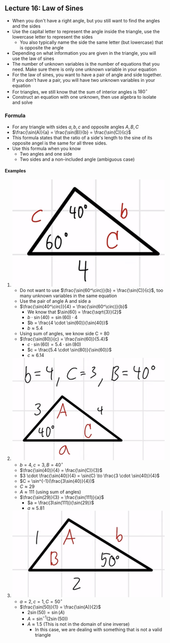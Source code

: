 ## Lecture 16: Law of Sines
- When you don't have a right angle, but you still want to find the angles and the sides
- Use the capital letter to represent the angle inside the triangle, use the lowercase letter to represent the sides
  - You also typically name the side the same letter (but lowercase) that is opposite the angle
- Depending on what information you are given in the triangle, you will use the law of sines
- The number of unknown variables is the number of equations that you need. Make sure there is only one unknown variable in your equation
- For the law of sines, you want to have a pair of angle and side together. If you don't have a pair, you will have two unknown variables in your equation
- For triangles, we still know that the sum of interior angles is $180^\circ$
- Construct an equation with one unknown, then use algebra to isolate and solve
### Formula
- For any triangle with sides $a, b, c$ and opposite angles $A, B, C$
- $\frac{\sin(A)}{a} = \frac{\sin(B)}{b} = \frac{\sin(C)}{c}$
- This formula states that the ratio of a side's length to the sine of its opposite angel is the same for all three sides.
- Use this formula when you know
  - Two angles and one side
  - Two sides and a non-included angle (ambiguous case)
#### Examples
1. ![Example 16.1](../examples/example-16.1.png)
   - Do not want to use $\frac{\sin(60^\circ)}{b} = \frac{\sin(C)}{c}$, too many unknown variables in the same equation
   - Use the pair of angle A and side a
   - $\frac{\sin(40^\circ)}{4} = \frac{\sin(60^\circ)}{b}$
     - We know that $\sin(60) = \frac{\sqrt{3}}{2}$
     - $b \cdot \sin(40) = \sin(60) \cdot 4$
     - $b = \frac{4 \cdot \sin(60)}{\sin(40)}$
     - $b \approx 5.4$
   - Using sum of angles, we know side C = 80
   - $\frac{\sin(80)}{c} = \frac{\sin(60)}{5.4}$
     - $c \cdot \sin(60) = 5.4 \cdot \sin(80)$
     - $c = \frac{5.4 \cdot \sin(80)}{\sin(60)}$
     - $c \approx 6.14$
2. ![Example 16.2](../examples/example-16.2.png)
   - $b = 4, c = 3, B = 40^\circ$
   - $\frac{\sin(40)}{4} = \frac{\sin(C)}{3}$
   - $3 \cdot \frac{\sin(40)}{4} = \sin(C) \to \frac{3 \cdot \sin(40)}{4}$
   - $C = \sin^{-1}(\frac{3\sin(40)}{4})$
   - $C \approx 29$
   - $A \approx 111$ (using sum of angles)
   - $\frac{\sin(29)}{3} = \frac{\sin(111)}{a}$
     - $a = \frac{3\sin(111)}{\sin(29)}$
     - $a \approx 5.81$
3. ![Example 16.3](../examples/example-16.3.png)
   - $a = 2, c = 1, C = 50^\circ$
   - $\frac{\sin(50)}{1} = \frac{\sin(A)}{2}$
     - $2\sin(50) = \sin(A)$
     - $A = \sin^{-1}(2\sin(50))$
     - $A \approx 1.5$ (This is not in the domain of sine inverse)
       - In this case, we are dealing with something that is not a valid triangle
